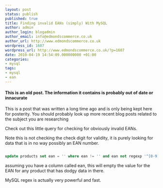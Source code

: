 ```yaml
---
layout: post
status: publish
published: true
title: Finding invalid EANs (simply) With MySQL
author: admin
author_login: blogadmin
author_email: info@edmondscommerce.co.uk
author_url: http://www.edmondscommerce.co.uk
wordpress_id: 1607
wordpress_url: http://www.edmondscommerce.co.uk/?p=1607
date: 2010-04-19 14:54:09.000000000 +01:00
categories:
- mysql
tags:
- mysql
- ean
---
```

<div class="oldpost"><h4>This is an old post. The information it contains is probably out of date or innacurate</h4>
<p>
This is a post that was written a long time ago and is only being kept here for posterity.
You should probably look up more recent blog posts related to the subject you are researching
</p>
</div>
Check out this little query for checking for obviously invalid EANs. 

Note this is not checking the check digit for validity, it is purely looking for data that is in no way possibly an EAN number.

```sql

update products set ean = '' where ean != '' and ean not regexp '^[0-9]{13}$'

```

assuming you have a column called ean, this will empty the value for the EAN for any product that has dodgy data in there.

MySQL regex is actually very powerful and fast.
